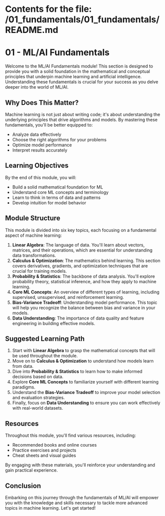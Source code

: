 # Contents for the file: /01_fundamentals/01_fundamentals/README.md

# 01 - ML/AI Fundamentals

Welcome to the ML/AI Fundamentals module! This section is designed to provide you with a solid foundation in the mathematical and conceptual principles that underpin machine learning and artificial intelligence. Understanding these fundamentals is crucial for your success as you delve deeper into the world of ML/AI.

## Why Does This Matter?

Machine learning is not just about writing code; it's about understanding the underlying principles that drive algorithms and models. By mastering these fundamentals, you'll be better equipped to:
- Analyze data effectively
- Choose the right algorithms for your problems
- Optimize model performance
- Interpret results accurately

## Learning Objectives

By the end of this module, you will:
- Build a solid mathematical foundation for ML
- Understand core ML concepts and terminology
- Learn to think in terms of data and patterns
- Develop intuition for model behavior

## Module Structure

This module is divided into six key topics, each focusing on a fundamental aspect of machine learning:

1. **Linear Algebra**: The language of data. You'll learn about vectors, matrices, and their operations, which are essential for understanding data transformations.
2. **Calculus & Optimization**: The mathematics behind learning. This section covers derivatives, gradients, and optimization techniques that are crucial for training models.
3. **Probability & Statistics**: The backbone of data analysis. You'll explore probability theory, statistical inference, and how they apply to machine learning.
4. **Core ML Concepts**: An overview of different types of learning, including supervised, unsupervised, and reinforcement learning.
5. **Bias-Variance Tradeoff**: Understanding model performance. This topic will help you recognize the balance between bias and variance in your models.
6. **Data Understanding**: The importance of data quality and feature engineering in building effective models.

## Suggested Learning Path

1. Start with **Linear Algebra** to grasp the mathematical concepts that will be used throughout the module.
2. Move on to **Calculus & Optimization** to understand how models learn from data.
3. Dive into **Probability & Statistics** to learn how to make informed decisions based on data.
4. Explore **Core ML Concepts** to familiarize yourself with different learning paradigms.
5. Understand the **Bias-Variance Tradeoff** to improve your model selection and evaluation strategies.
6. Finally, focus on **Data Understanding** to ensure you can work effectively with real-world datasets.

## Resources

Throughout this module, you'll find various resources, including:
- Recommended books and online courses
- Practice exercises and projects
- Cheat sheets and visual guides

By engaging with these materials, you'll reinforce your understanding and gain practical experience.

## Conclusion

Embarking on this journey through the fundamentals of ML/AI will empower you with the knowledge and skills necessary to tackle more advanced topics in machine learning. Let's get started!